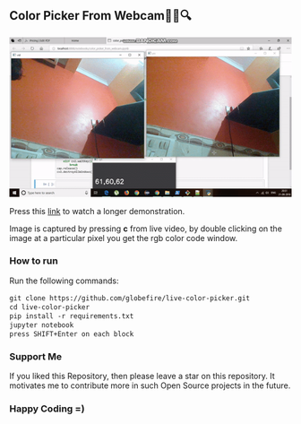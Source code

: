 ## Color Picker From Webcam📸🎨🔍



<p align="center">
  <img src="https://github.com/globefire/colrr_pickrr/blob/master/upload.gif" alt = "press the link below"/>
</p>


Press this [link](https://youtu.be/6y59fXgzMCs) to watch a longer demonstration.

Image is captured by pressing **c** from live video, by double clicking on the image at a particular pixel you get the rgb color code window.

### How to run
Run the following commands:
```git
git clone https://github.com/globefire/live-color-picker.git
cd live-color-picker
pip install -r requirements.txt
jupyter notebook
press SHIFT+Enter on each block
```

### Support Me
If you liked this Repository, then please leave a star on this repository. It motivates me to contribute more in such Open Source projects in the future.
### Happy Coding =)
